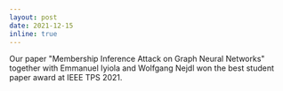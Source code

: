 ```yaml
---
layout: post
date: 2021-12-15 
inline: true
---
```


Our paper "Membership Inference Attack on Graph Neural Networks" together with Emmanuel Iyiola and Wolfgang Nejdl won the best student paper award at IEEE TPS 2021. 
